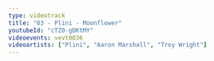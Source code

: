 ```yaml
---
type: videotrack
title: "03 - Plini - Moonflower"
youtubeId: "cTZ0-gDKtMY"
videoevents: vevt0036
videoartists: ["Plini", "Aaron Marshall", "Troy Wright"]
---
```

